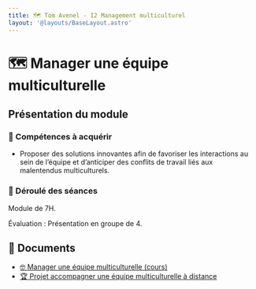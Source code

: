 ```yaml
---
title: 🗺️ Tom Avenel - I2 Management multiculturel
layout: '@layouts/BaseLayout.astro'
---
```


# 🗺️ Manager une équipe multiculturelle

## Présentation du module

### 🎯 Compétences à acquérir

- Proposer des solutions innovantes afin de favoriser les interactions au sein de l’équipe et d’anticiper des conflits de 
travail liés aux malentendus multiculturels.

### 📅 Déroulé des séances

Module de 7H.

Évaluation : Présentation en groupe de 4.

## 📑 Documents

- [🤓 Manager une équipe multiculturelle (cours)](/management/multiculturel)
- [🏆 Projet accompagner une équipe multiculturelle à distance](/management/projet-multiculturel)

